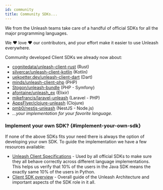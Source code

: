 ```yaml
---
id: community
title: Community SDKs...
---
```


We from the Unleash teams take care of a handful of official SDKs for all the major programming languages.

We ♥ love ♥ our contributors, and your effort make it easier to use Unleash everywhere.

Community developed Client SDKs we already now about:

- [cognitedata/unleash-client-rust](https://github.com/cognitedata/unleash-client-rust) (Rust)
- [silvercar/unleash-client-kotlin](https://github.com/silvercar/unleash-client-kotlin) (Kotlin)
- [uekoetter.dev/unleash-client-dart](https://pub.dev/packages/unleash) (Dart)
- [minds/unleash-client-php](https://gitlab.com/minds/unleash-client-php) (PHP)
- [Stogon/unleash-bundle](https://git.stogon.io/Stogon/unleash-bundle/) (PHP - Symfony)
- [afontaine/unleash_ex](https://gitlab.com/afontaine/unleash_ex) (Elixir)
- [mikefrancis/laravel-unleash](https://github.com/mikefrancis/laravel-unleash) (Laravel - PHP)
- [AppsFlyer/clojure-unleash](https://github.com/AppsFlyer/unleash-client-clojure) (Clojure)
- [pmb0/nestjs-unleash](https://github.com/pmb0/nestjs-unleash) (NestJS - Node.js)
- _...your implementation for your favorite language._

### Implement your own SDK? {#implement-your-own-sdk}

If none of the above SDKs fits your need there is always the option of developing your own SDK. To guide the implementation we have a few resources available:

- [Unleash Client Specifications](https://github.com/Unleash/client-specification) - Used by all official SDKs to make sure they all behave correctly across different language implementations. This helps us verify that 10% of the users in the Java SDK means the exactly same 10% of the users in Python.
- [Client SDK overview](../client-specification) - Overall guide of the Unleash Architecture and important aspects of the SDK role in it all.

